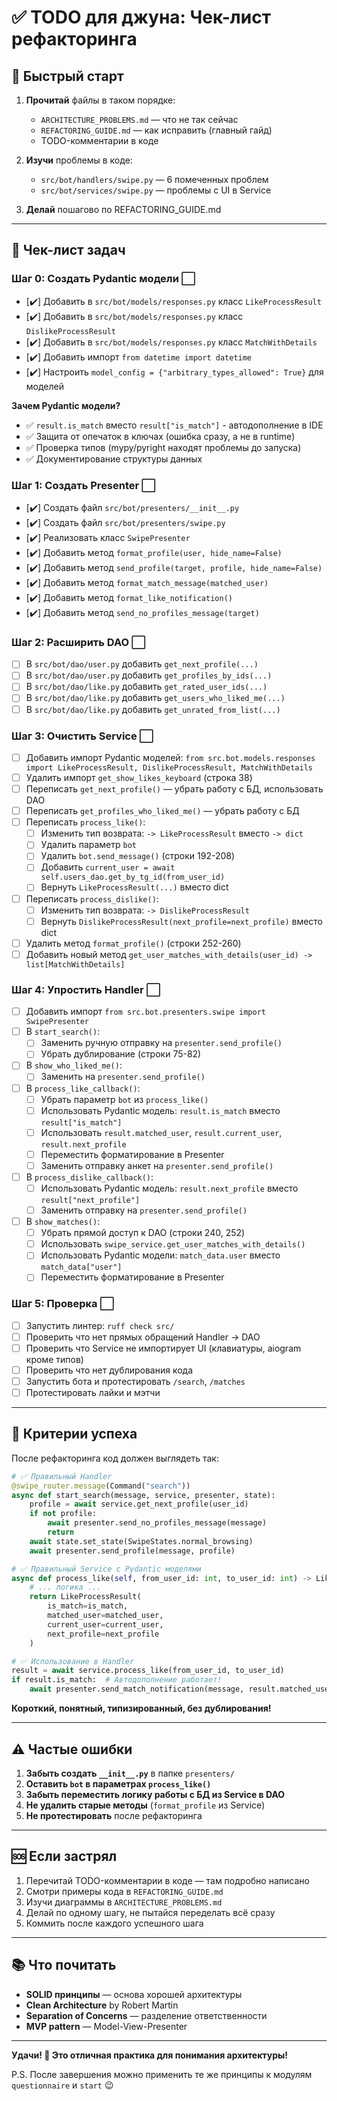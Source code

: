 # ✅ TODO для джуна: Чек-лист рефакторинга

## 🚀 Быстрый старт

1. **Прочитай** файлы в таком порядке:
   - `ARCHITECTURE_PROBLEMS.md` — что не так сейчас
   - `REFACTORING_GUIDE.md` — как исправить (главный гайд)
   - TODO-комментарии в коде

2. **Изучи** проблемы в коде:
   - `src/bot/handlers/swipe.py` — 6 помеченных проблем
   - `src/bot/services/swipe.py` — проблемы с UI в Service

3. **Делай** пошагово по REFACTORING_GUIDE.md

---

## 📝 Чек-лист задач

### Шаг 0: Создать Pydantic модели ⬜
- [✔️] Добавить в `src/bot/models/responses.py` класс `LikeProcessResult` 
- [✔️] Добавить в `src/bot/models/responses.py` класс `DislikeProcessResult` 
- [✔️] Добавить в `src/bot/models/responses.py` класс `MatchWithDetails` 
- [✔️] Добавить импорт `from datetime import datetime`
- [✔️] Настроить `model_config = {"arbitrary_types_allowed": True}` для моделей

**Зачем Pydantic модели?**
- ✅ `result.is_match` вместо `result["is_match"]` - автодополнение в IDE
- ✅ Защита от опечаток в ключах (ошибка сразу, а не в runtime)
- ✅ Проверка типов (mypy/pyright находят проблемы до запуска)
- ✅ Документирование структуры данных

### Шаг 1: Создать Presenter ⬜
- [✔️] Создать файл `src/bot/presenters/__init__.py` 
- [✔️] Создать файл `src/bot/presenters/swipe.py` 
- [✔️] Реализовать класс `SwipePresenter`
- [✔️] Добавить метод `format_profile(user, hide_name=False)` 
- [✔️] Добавить метод `send_profile(target, profile, hide_name=False)`
- [✔️] Добавить метод `format_match_message(matched_user)`
- [✔️] Добавить метод `format_like_notification()`
- [✔️] Добавить метод `send_no_profiles_message(target)`

### Шаг 2: Расширить DAO ⬜
- [ ] В `src/bot/dao/user.py` добавить `get_next_profile(...)`
- [ ] В `src/bot/dao/user.py` добавить `get_profiles_by_ids(...)`
- [ ] В `src/bot/dao/like.py` добавить `get_rated_user_ids(...)`
- [ ] В `src/bot/dao/like.py` добавить `get_users_who_liked_me(...)`
- [ ] В `src/bot/dao/like.py` добавить `get_unrated_from_list(...)`

### Шаг 3: Очистить Service ⬜
- [ ] Добавить импорт Pydantic моделей: `from src.bot.models.responses import LikeProcessResult, DislikeProcessResult, MatchWithDetails`
- [ ] Удалить импорт `get_show_likes_keyboard` (строка 38)
- [ ] Переписать `get_next_profile()` — убрать работу с БД, использовать DAO
- [ ] Переписать `get_profiles_who_liked_me()` — убрать работу с БД
- [ ] Переписать `process_like()`:
  - [ ] Изменить тип возврата: `-> LikeProcessResult` вместо `-> dict`
  - [ ] Удалить параметр `bot`
  - [ ] Удалить `bot.send_message()` (строки 192-208)
  - [ ] Добавить `current_user = await self.users_dao.get_by_tg_id(from_user_id)`
  - [ ] Вернуть `LikeProcessResult(...)` вместо dict
- [ ] Переписать `process_dislike()`:
  - [ ] Изменить тип возврата: `-> DislikeProcessResult`
  - [ ] Вернуть `DislikeProcessResult(next_profile=next_profile)` вместо dict
- [ ] Удалить метод `format_profile()` (строки 252-260)
- [ ] Добавить новый метод `get_user_matches_with_details(user_id) -> list[MatchWithDetails]`

### Шаг 4: Упростить Handler ⬜
- [ ] Добавить импорт `from src.bot.presenters.swipe import SwipePresenter`
- [ ] В `start_search()`:
  - [ ] Заменить ручную отправку на `presenter.send_profile()`
  - [ ] Убрать дублирование (строки 75-82)
- [ ] В `show_who_liked_me()`:
  - [ ] Заменить на `presenter.send_profile()`
- [ ] В `process_like_callback()`:
  - [ ] Убрать параметр `bot` из `process_like()`
  - [ ] Использовать Pydantic модель: `result.is_match` вместо `result["is_match"]`
  - [ ] Использовать `result.matched_user`, `result.current_user`, `result.next_profile`
  - [ ] Переместить форматирование в Presenter
  - [ ] Заменить отправку анкет на `presenter.send_profile()`
- [ ] В `process_dislike_callback()`:
  - [ ] Использовать Pydantic модель: `result.next_profile` вместо `result["next_profile"]`
  - [ ] Заменить отправку на `presenter.send_profile()`
- [ ] В `show_matches()`:
  - [ ] Убрать прямой доступ к DAO (строки 240, 252)
  - [ ] Использовать `swipe_service.get_user_matches_with_details()`
  - [ ] Использовать Pydantic модели: `match_data.user` вместо `match_data["user"]`
  - [ ] Переместить форматирование в Presenter

### Шаг 5: Проверка ⬜
- [ ] Запустить линтер: `ruff check src/`
- [ ] Проверить что нет прямых обращений Handler → DAO
- [ ] Проверить что Service не импортирует UI (клавиатуры, aiogram кроме типов)
- [ ] Проверить что нет дублирования кода
- [ ] Запустить бота и протестировать `/search`, `/matches`
- [ ] Протестировать лайки и мэтчи

---

## 🎯 Критерии успеха

После рефакторинга код должен выглядеть так:

```python
# ✅ Правильный Handler
@swipe_router.message(Command("search"))
async def start_search(message, service, presenter, state):
    profile = await service.get_next_profile(user_id)
    if not profile:
        await presenter.send_no_profiles_message(message)
        return
    await state.set_state(SwipeStates.normal_browsing)
    await presenter.send_profile(message, profile)

# ✅ Правильный Service с Pydantic моделями
async def process_like(self, from_user_id: int, to_user_id: int) -> LikeProcessResult:
    # ... логика ...
    return LikeProcessResult(
        is_match=is_match,
        matched_user=matched_user,
        current_user=current_user,
        next_profile=next_profile
    )

# ✅ Использование в Handler
result = await service.process_like(from_user_id, to_user_id)
if result.is_match:  # Автодополнение работает!
    await presenter.send_match_notification(message, result.matched_user)
```

**Короткий, понятный, типизированный, без дублирования!**

---

## ⚠️ Частые ошибки

1. **Забыть создать `__init__.py`** в папке `presenters/`
2. **Оставить `bot` в параметрах `process_like()`**
3. **Забыть переместить логику работы с БД из Service в DAO**
4. **Не удалить старые методы** (`format_profile` из Service)
5. **Не протестировать** после рефакторинга

---

## 🆘 Если застрял

1. Перечитай TODO-комментарии в коде — там подробно написано
2. Смотри примеры кода в `REFACTORING_GUIDE.md`
3. Изучи диаграммы в `ARCHITECTURE_PROBLEMS.md`
4. Делай по одному шагу, не пытайся переделать всё сразу
5. Коммить после каждого успешного шага

---

## 📚 Что почитать

- **SOLID принципы** — основа хорошей архитектуры
- **Clean Architecture** by Robert Martin
- **Separation of Concerns** — разделение ответственности
- **MVP pattern** — Model-View-Presenter

---

**Удачи! 💪 Это отличная практика для понимания архитектуры!**

P.S. После завершения можно применить те же принципы к модулям `questionnaire` и `start` 😉

